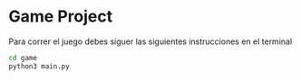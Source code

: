 # Game Project

Para correr el juego debes siguer las siguientes instrucciones en el terminal

``` sh
cd game
python3 main.py
```
